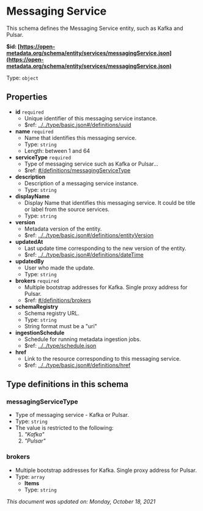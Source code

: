# Messaging Service

This schema defines the Messaging Service entity, such as Kafka and Pulsar.

**$id: [https://open-metadata.org/schema/entity/services/messagingService.json](https://open-metadata.org/schema/entity/services/messagingService.json)**

Type: `object`

## Properties
 - **id** `required`
   - Unique identifier of this messaging service instance.
   - $ref: [../../type/basic.json#/definitions/uuid](../types/basic.md#uuid)
 - **name** `required`
   - Name that identifies this messaging service.
   - Type: `string`
   - Length: between 1 and 64
 - **serviceType** `required`
   - Type of messaging service such as Kafka or Pulsar...
   - $ref: [#/definitions/messagingServiceType](#messagingservicetype)
 - **description**
   - Description of a messaging service instance.
   - Type: `string`
 - **displayName**
   - Display Name that identifies this messaging service. It could be title or label from the source services.
   - Type: `string`
 - **version**
   - Metadata version of the entity.
   - $ref: [../../type/basic.json#/definitions/entityVersion](../types/basic.md#entityversion)
 - **updatedAt**
   - Last update time corresponding to the new version of the entity.
   - $ref: [../../type/basic.json#/definitions/dateTime](../types/basic.md#datetime)
 - **updatedBy**
   - User who made the update.
   - Type: `string`
 - **brokers** `required`
   - Multiple bootstrap addresses for Kafka. Single proxy address for Pulsar.
   - $ref: [#/definitions/brokers](#brokers)
 - **schemaRegistry**
   - Schema registry URL.
   - Type: `string`
   - String format must be a "uri"
 - **ingestionSchedule**
   - Schedule for running metadata ingestion jobs.
   - $ref: [../../type/schedule.json](../types/schedule.md)
 - **href**
   - Link to the resource corresponding to this messaging service.
   - $ref: [../../type/basic.json#/definitions/href](../types/basic.md#href)


## Type definitions in this schema
### messagingServiceType

 - Type of messaging service - Kafka or Pulsar.
 - Type: `string`
 - The value is restricted to the following: 
   1. _"Kafka"_
   2. _"Pulsar"_


### brokers

 - Multiple bootstrap addresses for Kafka. Single proxy address for Pulsar.
 - Type: `array`
   - **Items**
   - Type: `string`

_This document was updated on: Monday, October 18, 2021_